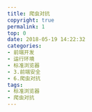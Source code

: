 ```yaml
---
title: 爬虫对抗
copyright: true
permalink: 1
top: 0
date: 2018-05-19 14:22:32
categories:
- 前端开发
- 运行环境
- 标准浏览器
- 3.前端安全
- 6.爬虫对抗
tags:
- 标准浏览器
- 爬虫对抗
---
```

